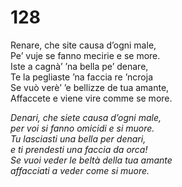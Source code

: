 # 128
  
Renare, che site causa d’ogni male,  
Pe’ vuje se fanno mecirie e se more.  
Iste a cagnà’ ’na bella pe’ denare,  
Te la pegliaste ’na faccia re ’ncroja  
Se vuò verè’ ’e bellizze de tua amante,  
Affaccete e viene vire comme se more.

*Denari, che siete causa d’ogni male,  
per voi si fanno omicidi e si muore.  
Tu lasciasti una bella per denari,  
e ti prendesti una faccia da orca!  
Se vuoi veder le beltà della tua amante  
affacciati a veder come si muore.*


